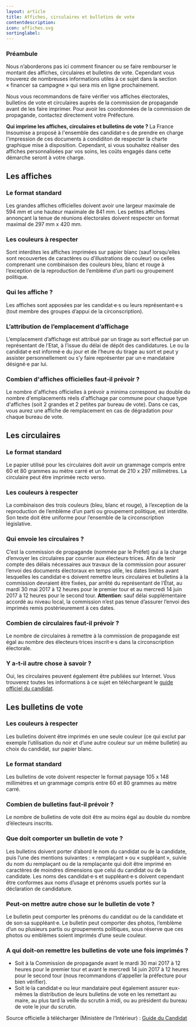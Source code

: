 ```yaml
---
layout: article
title: Affiches, circulaires et bulletins de vote
contentdescription:
icon: affiches.svg
sortinglabel:
---
```


### Préambule
Nous n’aborderons pas ici comment financer ou se faire rembourser le montant des affiches, circulaires et bulletins de vote. Cependant vous trouverez de nombreuses informations utiles à ce sujet dans la section « financer sa campagne » qui sera mis en ligne prochainement.

Nous vous recommandons de faire vérifier vos affiches électorales, bulletins de vote et circulaires auprès de la commission de propagande avant de les faire imprimer. Pour avoir les coordonnées de la commission de propagande, contactez directement votre Préfecture.

**Qui imprime les affiches, circulaires et bulletins de vote ?**
La France Insoumise a proposé à l'ensemble des candidat·e·s de prendre en charge l'impression de ces documents à condiditon de respecter la charte graphique mise à disposition. Cependant, si vous souhaitez réaliser des affiches personnalisées par vos soins, les coûts engagés dans cette démarche seront à votre charge.


## Les affiches

### Le format standard
Les grandes affiches officielles doivent avoir une largeur maximale de 594 mm et une hauteur maximale de 841 mm.
Les petites affiches annonçant la tenue de réunions électorales doivent respecter un format maximal de 297 mm x 420 mm.

### Les couleurs à respecter
Sont interdites les affiches imprimées sur papier blanc (sauf lorsqu’elles sont recouvertes de caractères ou d’illustrations de couleur) ou celles comprenant une combinaison des couleurs bleu, blanc et rouge à l’exception de la reproduction de l’emblème d’un parti ou groupement politique.

### Qui les affiche ?
Les affiches sont apposées par les candidat·e·s ou leurs représentant·e·s (tout membre des groupes d’appui de la circonscription).

### L’attribution de l’emplacement d’affichage
L’emplacement d’affichage est attribué par un tirage au sort effectué par un représentant de l’Etat, à l’issue du délai de dépôt des candidatures.
Le ou la candidat·e est informé·e du jour et de l’heure du tirage au sort et peut y assister personnellement ou s’y faire représenter par un·e mandataire désigné·e par lui.

### Combien d'affiches officielles faut-il prévoir ?
Le nombre d'affiches officielles à prévoir a minima correspond au double du nombre d'emplacements réels d'affichage par commune pour chaque type d'affiches (soit 2 grandes et 2 petites par bureau de vote). Dans ce cas, vous aurez une affiche de remplacement en cas de dégradation pour chaque bureau de vote.

## Les circulaires

### Le format standard
Le papier utilisé pour les circulaires doit avoir un grammage compris entre 60 et 80 grammes au mètre carré et un format de 210 x 297 millimètres. La circulaire peut être imprimée recto verso.

### Les couleurs à respecter
La combinaison des trois couleurs (bleu, blanc et rouge), à l’exception de la reproduction de l’emblème d’un parti ou groupement politique, est interdite. Son texte doit être uniforme pour l’ensemble de la circonscription législative.

### Qui envoie les circulaires ?
C’est la commission de propagande (nommée par le Préfet) qui a la charge d’envoyer les circulaires par courrier aux électeurs·trices.
Afin de tenir compte des délais nécessaires aux travaux de la commission pour assurer l’envoi des documents électoraux en temps utile, les dates limites avant lesquelles les candidat·e·s doivent remettre leurs circulaires et bulletins à la commission devraient être fixées, par arrêté du représentant de l’État, au mardi 30 mai 2017 à 12 heures pour le premier tour et au mercredi 14 juin 2017 à 12 heures pour le second tour. **Attention**: sauf délai supplémentaire accordé au niveau local, la commission n’est pas tenue d’assurer l’envoi des imprimés remis postérieurement à ces dates.

### Combien de circulaires faut-il prévoir ?
Le nombre de circulaires à remettre à la commission de propagande est égal au nombre des électeurs·trices inscrit·e·s dans la circonscription électorale.

### Y a-t-il autre chose à savoir ?
Oui, les circulaires peuvent également être publiées sur Internet. Vous trouverez toutes les informations à ce sujet en téléchargeant le [guide officiel du candidat](http://www.interieur.gouv.fr/content/download/102271/806359/file/M%C3%A9mento%20du%20candidat%20aux%20%C3%A9lections%20l%C3%A9gislatives%202017%20V4.pdf).


## Les bulletins de vote
### Les couleurs à respecter
Les bulletins doivent être imprimés en une seule couleur (ce qui exclut par exemple l’utilisation du noir et d’une autre couleur sur un même bulletin) au choix du candidat, sur papier blanc.

### Le format standard
Les bulletins de vote doivent respecter le format paysage 105 x 148 millimètres et un grammage compris entre 60 et 80 grammes au mètre carré.

### Combien de bulletins faut-il prévoir ?
Le nombre de bulletins de vote doit être au moins égal au double du nombre d’électeurs inscrits.

### Que doit comporter un bulletin de vote ?
Les bulletins doivent porter d’abord le nom du candidat ou de la candidate, puis l’une des mentions suivantes : « remplaçant » ou « suppléant », suivie du nom du remplaçant ou de la remplaçante qui doit être imprimé en caractères de moindres dimensions que celui du candidat ou de la candidate.
Les noms des candidat·e·s et suppléant·e·s doivent cependant être conformes aux noms d’usage et prénoms usuels portés sur la déclaration de candidature.

### Peut-on mettre autre chose sur le bulletin de vote ?
Le bulletin peut comporter les prénoms du candidat ou de la candidate et de son·sa suppléant·e.
Le bulletin peut comporter des photos, l’emblème d’un ou plusieurs partis ou groupements politiques, sous réserve que ces photos ou emblèmes soient imprimés d’une seule couleur.

### A qui doit-on remettre les bulletins de vote une fois imprimés ?
- Soit à la Commission de propagande avant le mardi 30 mai 2017 à 12 heures pour le premier tour et avant le mercredi 14 juin 2017 à 12 heures pour le second tour (nous recommandons d'appeller la préfecture pour bien vérifier).
- Soit le·la candidat·e ou leur mandataire peut également assurer eux-mêmes la distribution de leurs bulletins de vote en les remettant au maire, au plus tard la veille du scrutin à midi, ou au président du bureau de vote le jour du scrutin.

Source officielle à télécharger (Ministère de l’Intérieur) : [Guide du Candidat](http://www.interieur.gouv.fr/content/download/102271/806359/file/M%C3%A9mento%20du%20candidat%20aux%20%C3%A9lections%20l%C3%A9gislatives%202017%20V4.pdf)
